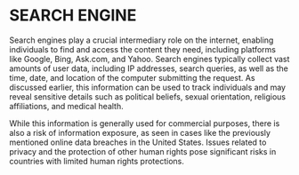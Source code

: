 # SEARCH ENGINE

Search engines play a crucial intermediary role on the internet, enabling individuals to find and access the content they need, including platforms like Google, Bing, Ask.com, and Yahoo. Search engines typically collect vast amounts of user data, including IP addresses, search queries, as well as the time, date, and location of the computer submitting the request. As discussed earlier, this information can be used to track individuals and may reveal sensitive details such as political beliefs, sexual orientation, religious affiliations, and medical health.

While this information is generally used for commercial purposes, there is also a risk of information exposure, as seen in cases like the previously mentioned online data breaches in the United States. Issues related to privacy and the protection of other human rights pose significant risks in countries with limited human rights protections.
